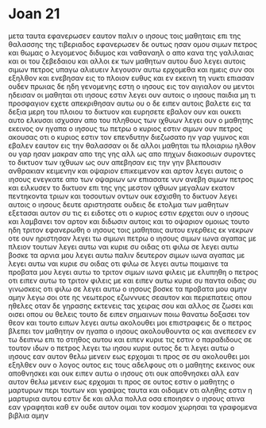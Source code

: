 # Joan 21
μετα ταυτα εφανερωσεν εαυτον παλιν ο ιησους τοις μαθηταις επι της θαλασσης της τιβεριαδος εφανερωσεν δε ουτως
ησαν ομου σιμων πετρος και θωμας ο λεγομενος διδυμος και ναθαναηλ ο απο κανα της γαλιλαιας και οι του ζεβεδαιου και αλλοι εκ των μαθητων αυτου δυο
λεγει αυτοις σιμων πετρος υπαγω αλιευειν λεγουσιν αυτω ερχομεθα και ημεις συν σοι εξηλθον και ενεβησαν εις το πλοιον ευθυς και εν εκεινη τη νυκτι επιασαν ουδεν
πρωιας δε ηδη γενομενης εστη ο ιησους εις τον αιγιαλον ου μεντοι ηδεισαν οι μαθηται οτι ιησους εστιν
λεγει ουν αυτοις ο ιησους παιδια μη τι προσφαγιον εχετε απεκριθησαν αυτω ου
ο δε ειπεν αυτοις βαλετε εις τα δεξια μερη του πλοιου το δικτυον και ευρησετε εβαλον ουν και ουκετι αυτο ελκυσαι ισχυσαν απο του πληθους των ιχθυων
λεγει ουν ο μαθητης εκεινος ον ηγαπα ο ιησους τω πετρω ο κυριος εστιν σιμων ουν πετρος ακουσας οτι ο κυριος εστιν τον επενδυτην διεζωσατο ην γαρ γυμνος και εβαλεν εαυτον εις την θαλασσαν
οι δε αλλοι μαθηται τω πλοιαριω ηλθον ου γαρ ησαν μακραν απο της γης αλλ ως απο πηχων διακοσιων συροντες το δικτυον των ιχθυων
ως ουν απεβησαν εις την γην βλεπουσιν ανθρακιαν κειμενην και οψαριον επικειμενον και αρτον
λεγει αυτοις ο ιησους ενεγκατε απο των οψαριων ων επιασατε νυν
ανεβη σιμων πετρος και ειλκυσεν το δικτυον επι της γης μεστον ιχθυων μεγαλων εκατον πεντηκοντα τριων και τοσουτων οντων ουκ εσχισθη το δικτυον
λεγει αυτοις ο ιησους δευτε αριστησατε ουδεις δε ετολμα των μαθητων εξετασαι αυτον συ τις ει ειδοτες οτι ο κυριος εστιν
ερχεται ουν ο ιησους και λαμβανει τον αρτον και διδωσιν αυτοις και το οψαριον ομοιως
τουτο ηδη τριτον εφανερωθη ο ιησους τοις μαθηταις αυτου εγερθεις εκ νεκρων
οτε ουν ηριστησαν λεγει τω σιμωνι πετρω ο ιησους σιμων ιωνα αγαπας με πλειον τουτων λεγει αυτω ναι κυριε συ οιδας οτι φιλω σε λεγει αυτω βοσκε τα αρνια μου
λεγει αυτω παλιν δευτερον σιμων ιωνα αγαπας με λεγει αυτω ναι κυριε συ οιδας οτι φιλω σε λεγει αυτω ποιμαινε τα προβατα μου
λεγει αυτω το τριτον σιμων ιωνα φιλεις με ελυπηθη ο πετρος οτι ειπεν αυτω το τριτον φιλεις με και ειπεν αυτω κυριε συ παντα οιδας συ γινωσκεις οτι φιλω σε λεγει αυτω ο ιησους βοσκε τα προβατα μου
αμην αμην λεγω σοι οτε ης νεωτερος εζωννυες σεαυτον και περιεπατεις οπου ηθελες οταν δε γηρασης εκτενεις τας χειρας σου και αλλος σε ζωσει και οισει οπου ου θελεις
τουτο δε ειπεν σημαινων ποιω θανατω δοξασει τον θεον και τουτο ειπων λεγει αυτω ακολουθει μοι
επιστραφεις δε ο πετρος βλεπει τον μαθητην ον ηγαπα ο ιησους ακολουθουντα ος και ανεπεσεν εν τω δειπνω επι το στηθος αυτου και ειπεν κυριε τις εστιν ο παραδιδους σε
τουτον ιδων ο πετρος λεγει τω ιησου κυριε ουτος δε τι
λεγει αυτω ο ιησους εαν αυτον θελω μενειν εως ερχομαι τι προς σε συ ακολουθει μοι
εξηλθεν ουν ο λογος ουτος εις τους αδελφους οτι ο μαθητης εκεινος ουκ αποθνησκει και ουκ ειπεν αυτω ο ιησους οτι ουκ αποθνησκει αλλ εαν αυτον θελω μενειν εως ερχομαι τι προς σε
ουτος εστιν ο μαθητης ο μαρτυρων περι τουτων και γραψας ταυτα και οιδαμεν οτι αληθης εστιν η μαρτυρια αυτου
εστιν δε και αλλα πολλα οσα εποιησεν ο ιησους ατινα εαν γραφηται καθ εν ουδε αυτον οιμαι τον κοσμον χωρησαι τα γραφομενα βιβλια αμην
